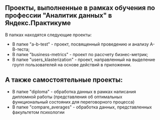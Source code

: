 ## Проекты, выполненные в рамках обучения по профессии "Аналитик данных" в Яндекс.Практикуме 

В папках находятся следующие проекты:
- В папке "a-b-test" -  проект, посвященный проведению и анализу А-В-теста;
- В папке "business-metrics" - проект по рассчету бизнес-метрик;
- В папке "users_klasterization" - проект, направленный на выделение групп пользователей на основе действий в приложении.

## А также самостоятельные проекты:
- В папке "diploma" - обработка данных в рамках написания дипломной работы (представления об оптимальных функциональный состояних для переговорного процесса)
- В папке "compare_averages" - обработка данных, представленных факультетом психологии
